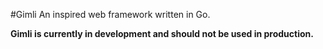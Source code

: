 #Gimli
An inspired web framework written in Go.

**Gimli is currently in development and should not be used in production.**